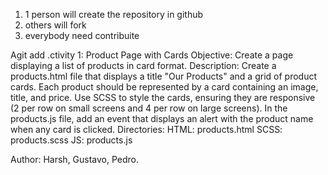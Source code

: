 1) 1 person will create the repository in github
2) others will fork
3) everybody need contribuite

Agit add .ctivity 1: Product Page with Cards
Objective: Create a page displaying a list of products in card format.
Description:
Create a products.html file that displays a title "Our Products" and a grid of product cards.
Each product should be represented by a card containing an image, title, and price.
Use SCSS to style the cards, ensuring they are responsive (2 per row on small screens and 4 per row on large screens).
In the products.js file, add an event that displays an alert with the product name when any card is clicked.
Directories:
HTML: products.html
SCSS: products.scss
JS: products.js

Author: Harsh, Gustavo, Pedro.